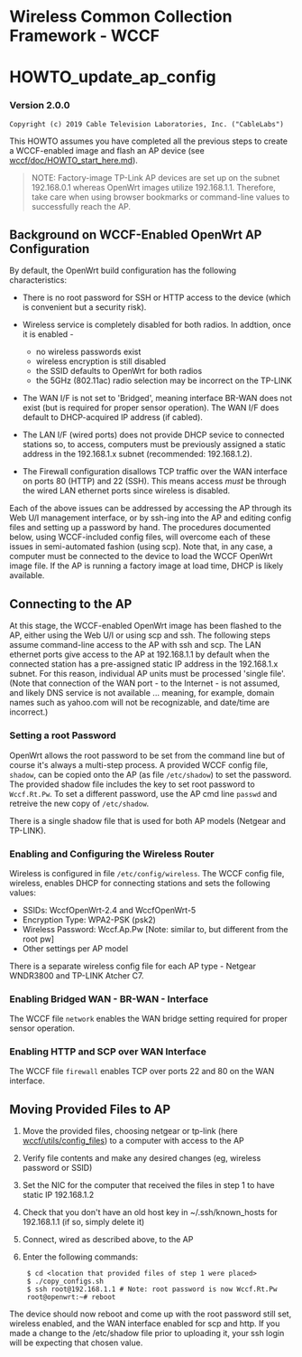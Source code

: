 # Wireless Common Collection Framework - WCCF

# HOWTO\_update\_ap\_config

### Version 2.0.0

`Copyright (c) 2019 Cable Television Laboratories, Inc. ("CableLabs")`

This HOWTO assumes you have completed all the previous steps to create a WCCF-enabled image and flash an AP device (see [wccf/doc/HOWTO_start_here.md](./HOWTO_start_here.md)).

>NOTE: Factory-image TP-Link AP devices are set up on the subnet 192.168.0.1 whereas OpenWrt images utilize 192.168.1.1.  Therefore, take care when using browser bookmarks or command-line values to successfully reach the AP.

## Background on WCCF-Enabled OpenWrt AP Configuration

By default, the OpenWrt build configuration has the following characteristics:

- There is no root password for SSH or HTTP access to the device (which is convenient but a security risk).

- Wireless service is completely disabled for both radios.  In addtion, once it is enabled - 

   - no wireless passwords exist
   - wireless encryption is still disabled
   - the SSID defaults to OpenWrt for both radios
   - the 5GHz (802.11ac) radio selection may be incorrect on the TP-LINK

- The WAN I/F is not set to 'Bridged', meaning interface BR-WAN does not exist (but is required for proper sensor operation).  The WAN I/F does default to DHCP-acquired IP address (if cabled).

- The LAN I/F (wired ports) does not provide DHCP sevice to connected stations so, to access, computers must be previously assigned a static address in the 192.168.1.x subnet (recommended: 192.168.1.2).

- The Firewall configuration disallows TCP traffic over the WAN interface on ports 80 (HTTP) and 22 (SSH).  This means access *must* be through the wired LAN ethernet ports since wireless is disabled.

Each of the above issues can be addressed by accessing the AP through its Web U/I management interface, or by ssh-ing into the AP and editing config files and setting up a password by hand.  The procedures documented below, using WCCF-included config files, will overcome each of these issues in semi-automated fashion (using scp).  Note that, in any case, a computer must be connected to the device to load the WCCF OpenWrt image file.  If the AP is running a factory image at load time, DHCP is likely available.

## Connecting to the AP

At this stage, the WCCF-enabled OpenWrt image has been flashed to the AP, either using the Web U/I or using scp and ssh.  The following steps assume command-line access to the AP with ssh and scp.  The LAN ethernet ports give access to the AP at 192.168.1.1 by default when the connected station has a pre-assigned static IP address in the 192.168.1.x subnet.  For this reason, individual AP units must be processed 'single file'. (Note that connection of the WAN port - to the Internet - is not assumed, and likely DNS service is not available ... meaning, for example, domain names such as yahoo.com will not be recognizable, and date/time are incorrect.)

### Setting a root Password

OpenWrt allows the root password to be set from the command line but of course it's always a multi-step process.  A provided WCCF config file, `shadow`, can be copied onto the AP (as file `/etc/shadow`) to set the password.  The provided shadow file includes the key to set root password to `Wccf.Rt.Pw`.  To set a different password, use the AP cmd line `passwd` and retreive the new copy of `/etc/shadow`.

There is a single shadow file that is used for both AP models (Netgear and TP-LINK).

### Enabling and Configuring the Wireless Router

Wireless is configured in file `/etc/config/wireless`.  The WCCF config file, wireless, enables DHCP for connecting stations and sets the following values:

- SSIDs: WccfOpenWrt-2.4 and WccfOpenWrt-5
- Encryption Type: WPA2-PSK (psk2)
- Wireless Password: Wccf.Ap.Pw [Note: similar to, but different from the root pw]
- Other settings per AP model

There is a separate wireless config file for each AP type - Netgear WNDR3800 and TP-LINK Atcher C7.

### Enabling Bridged WAN - BR-WAN - Interface

The WCCF file `network` enables the WAN bridge setting required for proper sensor operation.

### Enabling HTTP and SCP over WAN Interface

The WCCF file `firewall` enables TCP over ports 22 and 80 on the WAN interface.

## Moving Provided Files to AP

1. Move the provided files, choosing netgear or tp-link (here [wccf/utils/config_files](../utils/config_files)) to a computer with access to the AP
2. Verify file contents and make any desired changes (eg, wireless password or SSID)
3. Set the NIC for the computer that received the files in step 1 to have static IP 192.168.1.2
4. Check that you don't have an old host key in ~/.ssh/known_hosts for 192.168.1.1 (if so, simply delete it)
5. Connect, wired as described above, to the AP
6. Enter the following commands:

        $ cd <location that provided files of step 1 were placed>
        $ ./copy_configs.sh
        $ ssh root@192.168.1.1 # Note: root password is now Wccf.Rt.Pw
        root@openwrt:~# reboot

The device should now reboot and come up with the root password still set, wireless enabled, and the WAN interface enabled for scp and http.  If you made a change to the /etc/shadow file prior to uploading it, your ssh login will be expecting that chosen value.

